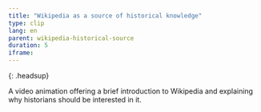 ```yaml
---
title: "Wikipedia as a source of historical knowledge"
type: clip
lang: en
parent: wikipedia-historical-source
duration: 5
iframe: 
---
```


{: .headsup}

A video animation offering a brief introduction to Wikipedia and explaining why historians should be interested in it.  

<!-- more -->